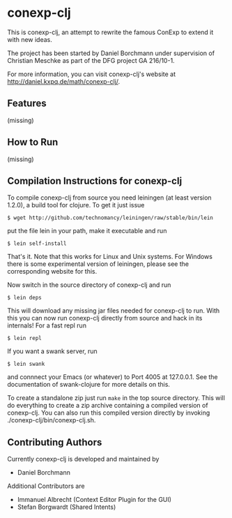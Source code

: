 conexp-clj
==========

This is conexp-clj, an attempt to rewrite the famous ConExp to extend it with
new ideas.

The project has been started by Daniel Borchmann under supervision of Christian
Meschke as part of the DFG project GA 216/10-1.

For more information, you can visit conexp-clj's website at
http://daniel.kxpq.de/math/conexp-clj/.


Features
--------

(missing)


How to Run
----------

(missing)


Compilation Instructions for conexp-clj
---------------------------------------

To compile conexp-clj from source you need leiningen (at least version 1.2.0),
a build tool for clojure. To get it just issue

    $ wget http://github.com/technomancy/leiningen/raw/stable/bin/lein

put the file lein in your path, make it executable and run

    $ lein self-install

That's it. Note that this works for Linux and Unix systems. For
Windows there is some experimental version of leiningen, please see
the corresponding website for this.

Now switch in the source directory of conexp-clj and run

    $ lein deps

This will download any missing jar files needed for conexp-clj to run. With
this you can now run conexp-clj directly from source and hack in its internals!
For a fast repl run

    $ lein repl

If you want a swank server, run

    $ lein swank

and connnect your Emacs (or whatever) to Port 4005 at 127.0.0.1. See the
documentation of swank-clojure for more details on this.

To create a standalone zip just run `make` in the top source directory. This
will do everything to create a zip archive containing a compiled version of
conexp-clj. You can also run this compiled version directly by invoking
./conexp-clj/bin/conexp-clj.sh.


Contributing Authors
--------------------

Currently conexp-clj is developed and maintained by

  * Daniel Borchmann

Additional Contributors are

  * Immanuel Albrecht (Context Editor Plugin for the GUI)
  * Stefan Borgwardt  (Shared Intents)
